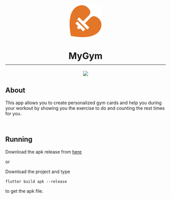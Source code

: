 <div align="center"><img src="assets/icona.png"
     alt="MyGym"
     width= "100"
      />
<br>
<h1 style="text-align: center; border-bottom: 1px solid #21262d; padding-bottom: 10px">MyGym</h1>
<img src="https://img.shields.io/badge/flutter-android-orange" ></div>
<h2 >About</h2>
<p>This app allows you to create personalized gym cards and help you during your workout by showing you the exercise to do and counting the rest times for you.</p>
<br>
<h2 >Running</h2>
<p>Download the apk release from <a href="https://github.com/aleambruoso/MyGym/releases/tag/v1.0">here</a></p>
<p>or</p>
<p>Download the project and type <pre><code>flutter build apk --release</code></pre> to get the apk file.</p>
